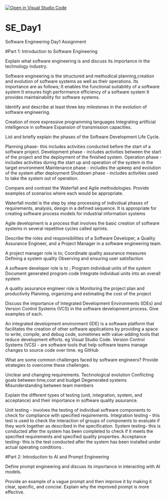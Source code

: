 [![Open in Visual Studio Code](https://classroom.github.com/assets/open-in-vscode-2e0aaae1b6195c2367325f4f02e2d04e9abb55f0b24a779b69b11b9e10269abc.svg)](https://classroom.github.com/online_ide?assignment_repo_id=18781251&assignment_repo_type=AssignmentRepo)
# SE_Day1
Software Engineering Day1 Assignment

#Part 1: Introduction to Software Engineering

Explain what software engineering is and discuss its importance in the technology industry.

Software engineering is the structured and methodical planning,creation and evolution of software systems as well as their operations.
Its importance are as follows;
It enables the functional suitability of a software system
It ensures high performance efficiency of a software system
It provides maintainability for software systems.



Identify and describe at least three key milestones in the evolution of software engineering.

Creation of more expressive programming languages
Integrating artificial intelligence in software
Expansion of transmission capacities.




List and briefly explain the phases of the Software Development Life Cycle.

Planning phase- this includes activities conducted before the start of a software project.
Development phase - includes activities between the start of the project and the deployment of the finished system.
Operation phase - includes activities during the start up and operation of the system in the target environment
Maintenance phase - includes the upkeep and evolution of the system after deployment
Shutdown phase - includes activities used to take the system out of operation.



Compare and contrast the Waterfall and Agile methodologies. Provide examples of scenarios where each would be appropriate.

Waterfall model is the step by step processing of individual phases of requirements, analysis, design in a defined sequence.
It is appropriate for creating software process models for industrial information systems

Agile development is a process that involves the basic creation of software systems in several repetitive cycles called sprints.



Describe the roles and responsibilities of a Software Developer, a Quality Assurance Engineer, and a Project Manager in a software engineering team.

A project manager role is to;
Coordinate quality assurance measures
Defining  a system quality
Observing and ensuring user satisfaction

A software developer role is to ; 
Program individual units of the system
Document generated program code
Integrate individual units into an overall system

A quality assurance engineer role is
Monitoring the project plan and productivity
Planning, organizing and estimating the cost of the project



Discuss the importance of Integrated Development Environments (IDEs) and Version Control Systems (VCS) in the software development process. Give examples of each.

An integrated development environment (IDE) is a software platform that facilitates the creation of other software applications by providing a space to write, compile, and debug code, sometimes with value-adding tools that reduce development efforts. eg Visual Studio Code.
Version Control Systems (VCS) - are software tools that help software teams manage changes to source code over time. eg GitHub



What are some common challenges faced by software engineers? Provide strategies to overcome these challenges.

Unclear and changing requirements.
Technological evolution
Conflicting goals between time,cost and budget
Degenerated systems
Misunderstanding between team members 



Explain the different types of testing (unit, integration, system, and acceptance) and their importance in software quality assurance.

Unit testing - involves the testing of individual software components to check for compliance with specified requirements.
Integration testing - this test is used to check the interaction of groups of components to evaluate if they work together as described in the specification.
System testing- this is conducted after the system has been completed to check if it meets the specified requirements and specified quality properties.
Acceptance testing- this is the test conducted after the system has been installed under actual operating conditions .




#Part 2: Introduction to AI and Prompt Engineering


Define prompt engineering and discuss its importance in interacting with AI models.



Provide an example of a vague prompt and then improve it by making it clear, specific, and concise. Explain why the improved prompt is more effective.
